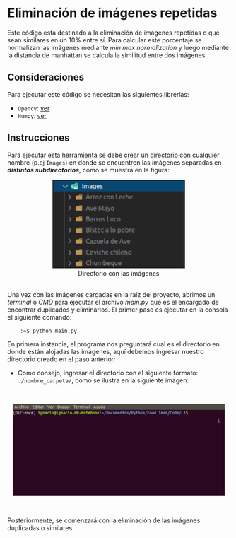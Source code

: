 # Eliminación de imágenes repetidas

Este código esta destinado a la eliminación de imágenes repetidas o que sean similares en un 10% entre sí. Para calcular este porcentaje se normalizan las imágenes mediante *min max normalization* y luego mediante la distancia de manhattan se calcula la similitud entre dos imágenes.

## Consideraciones

Para ejecutar este código se necesitan las siguientes librerías:

- `Opencv`:  [ver](https://pypi.org/project/opencv-python/)
- `Numpy`: [ver](https://numpy.org/doc/stable/user/install.html)

## Instrucciones

Para ejecutar esta herramienta se debe crear un directorio con cualquier nombre (p.ej `Images`) en donde se encuentren las imágenes separadas en _**distintos subdirectorios**_, como se muestra en la figura:


<div align="center">
    <img src="./Utils/ImagesDir.png" height=200 width=300> <br>
    <figcaption>Directorio con las imágenes</figcaption>
</div>

<br>

Una vez con las imágenes cargadas en la raíz del proyecto, abrimos un _terminal_ o _CMD_ para ejecutar el archivo _main.py_ que es el encargado de encontrar duplicados y eliminarlos. El primer paso es ejecutar en la consola el siguiente comando:

        :~$ python main.py

En primera instancia, el programa nos preguntará cual es el directorio en donde están alojadas las imágenes, aquí debemos ingresar nuestro directorio creado en el paso anterior:

- Como consejo, ingresar el directorio con el siguiente formato: `./nombre_carpeta/`, como se ilustra en la siguiente imagen: 

<br>

<div align="center">

![terminal](./Utils/output_file.gif)

</div>

<br>

Posteriormente, se comenzará con la eliminación de las imágenes duplicadas o similares.